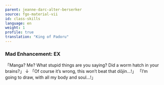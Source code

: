 ```yaml
---
parent: jeanne-darc-alter-berserker
source: fgo-material-vii
id: class-skills
language: en
weight: 1
profile: true
translation: "King of Padoru"
---
```


### Mad Enhancement: EX

「Manga? Me? What stupid things are you saying?
Did a worm hatch in your brains?」
↓
「Of course it’s wrong, this won’t beat that dōjin…!」
「I’m going to draw, with all my body and soul…!」
